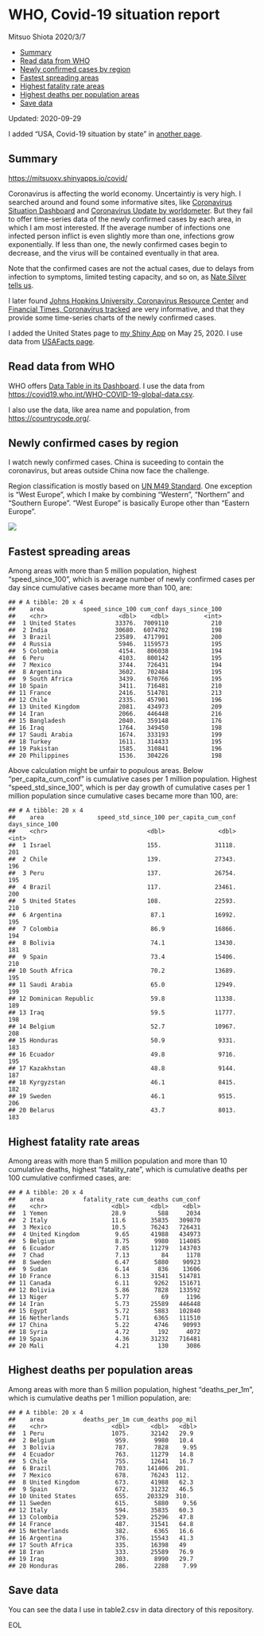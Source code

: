 WHO, Covid-19 situation report
================
Mitsuo Shiota
2020/3/7

  - [Summary](#summary)
  - [Read data from WHO](#read-data-from-who)
  - [Newly confirmed cases by region](#newly-confirmed-cases-by-region)
  - [Fastest spreading areas](#fastest-spreading-areas)
  - [Highest fatality rate areas](#highest-fatality-rate-areas)
  - [Highest deaths per population
    areas](#highest-deaths-per-population-areas)
  - [Save data](#save-data)

Updated: 2020-09-29

I added “USA, Covid-19 situation by state” in [another page](USA.md).

## Summary

<https://mitsuoxv.shinyapps.io/covid/>

Coronavirus is affecting the world economy. Uncertaintiy is very high. I
searched around and found some informative sites, like [Coronavirus
Situation
Dashboard](https://who.maps.arcgis.com/apps/opsdashboard/index.html#/c88e37cfc43b4ed3baf977d77e4a0667)
and [Coronavirus Update by
worldometer](https://www.worldometers.info/coronavirus/). But they fail
to offer time-series data of the newly confirmed cases by each area, in
which I am most interested. If the average number of infections one
infected person inflict is even slightly more than one, infections grow
exponentially. If less than one, the newly confirmed cases begin to
decrease, and the virus will be contained eventually in that area.

Note that the confirmed cases are not the actual cases, due to delays
from infection to symptoms, limited testing capacity, and so on, as
[Nate Silver tells
us](https://fivethirtyeight.com/features/coronavirus-case-counts-are-meaningless/).

I later found [Johns Hopkins University, Coronavirus Resource
Center](https://coronavirus.jhu.edu/) and [Financial Times, Coronavirus
tracked](https://www.ft.com/content/a26fbf7e-48f8-11ea-aeb3-955839e06441)
are very informative, and that they provide some time-series charts of
the newly confirmed cases.

I added the United States page to [my Shiny
App](https://mitsuoxv.shinyapps.io/covid/) on May 25, 2020. I use data
from [USAFacts
page](https://usafacts.org/visualizations/coronavirus-covid-19-spread-map/).

## Read data from WHO

WHO offers [Data Table in its Dashboard](https://covid19.who.int/table).
I use the data from
<https://covid19.who.int/WHO-COVID-19-global-data.csv>.

I also use the data, like area name and population, from
<https://countrycode.org/>.

## Newly confirmed cases by region

I watch newly confirmed cases. China is suceeding to contain the
coronavirus, but areas outside China now face the challenge.

Region classification is mostly based on [UN M49
Standard](https://unstats.un.org/unsd/methodology/m49/). One exception
is “West Europe”, which I make by combining “Western”, “Northern” and
“Southern Europe”. “West Europe” is basically Europe other than
“Eastern Europe”.

![](README_files/figure-gfm/chart-1.png)<!-- -->

## Fastest spreading areas

Among areas with more than 5 million population, highest
“speed\_since\_100”, which is average number of newly confirmed cases
per day since cumulative cases became more than 100, are:

    ## # A tibble: 20 x 4
    ##    area           speed_since_100 cum_conf days_since_100
    ##    <chr>                    <dbl>    <dbl>          <int>
    ##  1 United States           33376.  7009110            210
    ##  2 India                   30680.  6074702            198
    ##  3 Brazil                  23589.  4717991            200
    ##  4 Russia                   5946.  1159573            195
    ##  5 Colombia                 4154.   806038            194
    ##  6 Peru                     4103.   800142            195
    ##  7 Mexico                   3744.   726431            194
    ##  8 Argentina                3602.   702484            195
    ##  9 South Africa             3439.   670766            195
    ## 10 Spain                    3411.   716481            210
    ## 11 France                   2416.   514781            213
    ## 12 Chile                    2335.   457901            196
    ## 13 United Kingdom           2081.   434973            209
    ## 14 Iran                     2066.   446448            216
    ## 15 Bangladesh               2040.   359148            176
    ## 16 Iraq                     1764.   349450            198
    ## 17 Saudi Arabia             1674.   333193            199
    ## 18 Turkey                   1611.   314433            195
    ## 19 Pakistan                 1585.   310841            196
    ## 20 Philippines              1536.   304226            198

Above calculation might be unfair to populous areas. Below
“per\_capita\_cum\_conf” is cumulative cases per 1 million population.
Highest “speed\_std\_since\_100”, which is per day growth of cumulative
cases per 1 million population since cumulative cases became more than
100, are:

    ## # A tibble: 20 x 4
    ##    area               speed_std_since_100 per_capita_cum_conf days_since_100
    ##    <chr>                            <dbl>               <dbl>          <int>
    ##  1 Israel                           155.               31118.            201
    ##  2 Chile                            139.               27343.            196
    ##  3 Peru                             137.               26754.            195
    ##  4 Brazil                           117.               23461.            200
    ##  5 United States                    108.               22593.            210
    ##  6 Argentina                         87.1              16992.            195
    ##  7 Colombia                          86.9              16866.            194
    ##  8 Bolivia                           74.1              13430.            181
    ##  9 Spain                             73.4              15406.            210
    ## 10 South Africa                      70.2              13689.            195
    ## 11 Saudi Arabia                      65.0              12949.            199
    ## 12 Dominican Republic                59.8              11338.            189
    ## 13 Iraq                              59.5              11777.            198
    ## 14 Belgium                           52.7              10967.            208
    ## 15 Honduras                          50.9               9331.            183
    ## 16 Ecuador                           49.8               9716.            195
    ## 17 Kazakhstan                        48.8               9144.            187
    ## 18 Kyrgyzstan                        46.1               8415.            182
    ## 19 Sweden                            46.1               9515.            206
    ## 20 Belarus                           43.7               8013.            183

## Highest fatality rate areas

Among areas with more than 5 million population and more than 10
cumulative deaths, highest “fatality\_rate”, which is cumulative deaths
per 100 cumulative confirmed cases, are:

    ## # A tibble: 20 x 4
    ##    area           fatality_rate cum_deaths cum_conf
    ##    <chr>                  <dbl>      <dbl>    <dbl>
    ##  1 Yemen                  28.9         588     2034
    ##  2 Italy                  11.6       35835   309870
    ##  3 Mexico                 10.5       76243   726431
    ##  4 United Kingdom          9.65      41988   434973
    ##  5 Belgium                 8.75       9980   114085
    ##  6 Ecuador                 7.85      11279   143703
    ##  7 Chad                    7.13         84     1178
    ##  8 Sweden                  6.47       5880    90923
    ##  9 Sudan                   6.14        836    13606
    ## 10 France                  6.13      31541   514781
    ## 11 Canada                  6.11       9262   151671
    ## 12 Bolivia                 5.86       7828   133592
    ## 13 Niger                   5.77         69     1196
    ## 14 Iran                    5.73      25589   446448
    ## 15 Egypt                   5.72       5883   102840
    ## 16 Netherlands             5.71       6365   111510
    ## 17 China                   5.22       4746    90993
    ## 18 Syria                   4.72        192     4072
    ## 19 Spain                   4.36      31232   716481
    ## 20 Mali                    4.21        130     3086

## Highest deaths per population areas

Among areas with more than 5 million population, highest
“deaths\_per\_1m”, which is cumulative deaths per 1 million
population, are:

    ## # A tibble: 20 x 4
    ##    area           deaths_per_1m cum_deaths pop_mil
    ##    <chr>                  <dbl>      <dbl>   <dbl>
    ##  1 Peru                   1075.      32142   29.9 
    ##  2 Belgium                 959.       9980   10.4 
    ##  3 Bolivia                 787.       7828    9.95
    ##  4 Ecuador                 763.      11279   14.8 
    ##  5 Chile                   755.      12641   16.7 
    ##  6 Brazil                  703.     141406  201.  
    ##  7 Mexico                  678.      76243  112.  
    ##  8 United Kingdom          673.      41988   62.3 
    ##  9 Spain                   672.      31232   46.5 
    ## 10 United States           655.     203329  310.  
    ## 11 Sweden                  615.       5880    9.56
    ## 12 Italy                   594.      35835   60.3 
    ## 13 Colombia                529.      25296   47.8 
    ## 14 France                  487.      31541   64.8 
    ## 15 Netherlands             382.       6365   16.6 
    ## 16 Argentina               376.      15543   41.3 
    ## 17 South Africa            335.      16398   49   
    ## 18 Iran                    333.      25589   76.9 
    ## 19 Iraq                    303.       8990   29.7 
    ## 20 Honduras                286.       2288    7.99

## Save data

You can see the data I use in table2.csv in data directory of this
repository.

EOL
